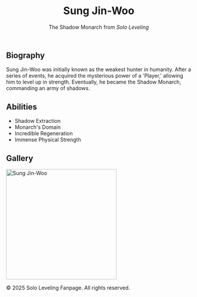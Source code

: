 <!DOCTYPE html>
<html lang="en">
<head>
  <meta charset="UTF-8" />
  <meta name="viewport" content="width=device-width, initial-scale=1.0" />
  <title>Sung Jin-Woo - Solo Leveling</title>
  <link rel="stylesheet" href="styles.css" />
</head>
<body>
  <header>
    <h1>Sung Jin-Woo</h1>
    <p>The Shadow Monarch from <em>Solo Leveling</em></p>
  </header>

  <section id="bio">
    <h2>Biography</h2>
    <p>Sung Jin-Woo was initially known as the weakest hunter in humanity. After a series of events, he acquired the mysterious power of a 'Player,' allowing him to level up in strength. Eventually, he became the Shadow Monarch, commanding an army of shadows.</p>
  </section>

  <section id="abilities">
    <h2>Abilities</h2>
    <ul>
      <li>Shadow Extraction</li>
      <li>Monarch's Domain</li>
      <li>Incredible Regeneration</li>
      <li>Immense Physical Strength</li>
    </ul>
  </section>

  <section id="gallery">
    <h2>Gallery</h2>
    <img src="sungjinwoo.jpg" alt="Sung Jin-Woo" width="300" />
  </section>

  <footer>
    <p>© 2025 Solo Leveling Fanpage. All rights reserved.</p>
  </footer>
</body>
</html>
